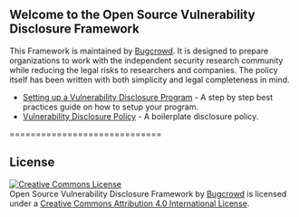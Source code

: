 ## Welcome to the Open Source Vulnerability Disclosure Framework

This Framework is maintained by [Bugcrowd](https://bugcrowd.com). It is designed to prepare organizations to work with the independent security research community while reducing the legal risks to researchers and companies. The policy itself has been written with both simplicity and legal completeness in mind.

- [Setting up a Vulnerability Disclosure Program](https://github.com/jcran/disclosure-policy/blob/master/setting_up_a_Vulnerability_disclosure_program.md) - A step by step best practices guide on how to setup your program.
- [Vulnerability Disclosure Policy](https://github.com/jcran/disclosure-policy/blob/master/Vulnerability_disclosure_policy.md) - A boilerplate disclosure policy.

=============================

## License
<a rel="license" href="http://creativecommons.org/licenses/by/4.0/"><img alt="Creative Commons License" style="border-width:0" src="https://i.creativecommons.org/l/by/4.0/88x31.png" /></a><br /><span xmlns:dct="http://purl.org/dc/terms/" property="dct:title">Open Source Vulnerability Disclosure Framework</span> by <a xmlns:cc="http://creativecommons.org/ns#" href="https://bugcrowd.com" property="cc:attributionName" rel="cc:attributionURL">Bugcrowd</a> is licensed under a <a rel="license" href="http://creativecommons.org/licenses/by/4.0/">Creative Commons Attribution 4.0 International License</a>.
